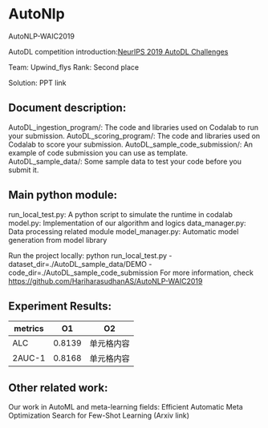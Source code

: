 # AutoNlp
AutoNLP-WAIC2019

AutoDL competition introduction:[NeurIPS 2019 AutoDL Challenges](https://autodl.chalearn.org/)

Team: Upwind_flys
Rank: Second place

Solution: PPT link

## Document description:
AutoDL_ingestion_program/: The code and libraries used on Codalab to run your submission.
AutoDL_scoring_program/: The code and libraries used on Codalab to score your submission.
AutoDL_sample_code_submission/: An example of code submission you can use as template.
AutoDL_sample_data/: Some sample data to test your code before you submit it.

## Main python module:
run_local_test.py: A python script to simulate the runtime in codalab
model.py: Implementation of our algorithm and logics
data_manager.py: Data processing related module
model_manager.py: Automatic model generation from model library

Run the project locally:
python run_local_test.py -dataset_dir=./AutoDL_sample_data/DEMO -code_dir=./AutoDL_sample_code_submission
For more information, check https://github.com/HariharasudhanAS/AutoNLP-WAIC2019

## Experiment Results:

metrics  |  O1  | O2  | 
---- | ----- | ------  
 ALC | 0.8139 | 单元格内容 
2AUC-1  | 0.8168 | 单元格内容



## Other related work:
Our work in AutoML and meta-learning fields:
Efficient Automatic Meta Optimization Search for Few-Shot Learning (Arxiv link)

